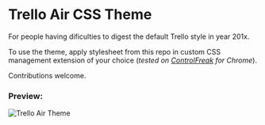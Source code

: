 # Trello Air CSS Theme

For people having dificulties to digest the default Trello style in year 201x.

To use the theme, apply stylesheet from this repo in custom CSS management extension of your choice (_tested on [ControlFreak](https://chrome.google.com/webstore/detail/control-freak/jgnchehlaggacipokckdlbdemfeohdhc) for Chrome_).

Contributions welcome.

### Preview:

![Trello Air Theme](https://i.imgur.com/w7vaeI0.png)
